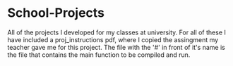 # School-Projects
All of the projects I developed for my classes at university.  For all of these I have included a proj_instructions pdf, where I copied the assingment my teacher gave me for this project.  The file with the '#' in front of it's name is the file that contains the main function to be compiled and run.

